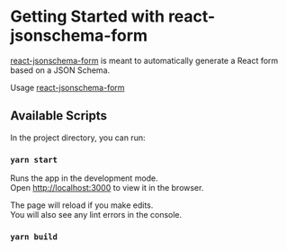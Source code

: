 # Getting Started with react-jsonschema-form

[react-jsonschema-form](https://react-jsonschema-form.readthedocs.io/en/latest/quickstart/) is meant to automatically generate a React form based on a JSON Schema. 

Usage [react-jsonschema-form](https://react-jsonschema-form.readthedocs.io/en/latest/usage/objects/)

## Available Scripts

In the project directory, you can run:

### `yarn start`

Runs the app in the development mode.\
Open [http://localhost:3000](http://localhost:3000) to view it in the browser.

The page will reload if you make edits.\
You will also see any lint errors in the console.

### `yarn build`
